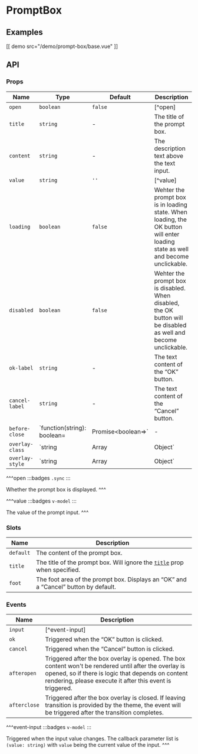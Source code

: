 # PromptBox

## Examples

[[ demo src="/demo/prompt-box/base.vue" ]]

## API

### Props

| Name | Type | Default | Description |
| --- | --- | --- | --- |
| ``open`` | `boolean` | `false` | [^open] |
| ``title`` | `string` | - | The title of the prompt box. |
| ``content`` | `string` | - | The description text above the text input. |
| ``value`` | `string` | `''` | [^value] |
| ``loading`` | `boolean` | `false` | Wehter the prompt box is in loading state. When loading, the OK button will enter loading state as well and become unclickable. |
| ``disabled`` | `boolean` | `false` | Wehter the prompt box is disabled. When disabled, the OK button will be disabled as well and become unclickable. |
| ``ok-label`` | `string` | - | The text content of the “OK” button. |
| ``cancel-label`` | `string` | - | The text content of the “Cancel” button. |
| ``before-close`` | `function(string): boolean=|Promise<boolean=>` | - | Executed when user interaction is about to trigger closing the prompt box. See the [`before-close`](./dialog#props-before-close) prop of the [`Dialog`](./dialog) component. |
| ``overlay-class`` | `string | Array | Object` | - | See the [`overlay-class`](./overlay#props-overlay-class) prop of the [`Overlay`](./overlay) component. |
| ``overlay-style`` | `string | Array | Object` | - | See the [`overlay-style`](./overlay#props-overlay-style) prop of the [`Overlay`](./overlay) component. |

^^^open
:::badges
`.sync`
:::

Whether the prompt box is displayed.
^^^

^^^value
:::badges
`v-model`
:::

The value of the prompt input.
^^^

### Slots

| Name | Description |
| -- | -- |
| ``default`` | The content of the prompt box. |
| ``title`` | The title of the prompt box. Will ignore the [`title`](#props-title) prop when specified. |
| ``foot`` | The foot area of the prompt box. Displays an “OK” and a “Cancel” button by default. |

### Events

| Name | Description |
| -- | -- |
| ``input`` | [^event-input] |
| ``ok`` | Triggered when the “OK” button is clicked. |
| ``cancel`` | Triggered when the “Cancel” button is clicked. |
| ``afteropen`` | Triggered after the box overlay is opened. The box content won't be rendered until after the overlay is opened, so if there is logic that depends on content rendering, please execute it after this event is triggered. |
| ``afterclose`` | Triggered after the box overlay is closed. If leaving transition is provided by the theme, the event will be triggered after the transition completes. |

^^^event-input
:::badges
`v-model`
:::

Triggered when the input value changes. The callback parameter list is `(value: string)` with `value` being the current value of the input.
^^^
